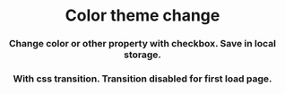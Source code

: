 <h1 align="center">Color theme change</h1>
<h3 align="center">Change color or other property with checkbox. Save in local 
storage.</h3>

<h3 align="center">With css transition. Transition disabled for first load page.</h3>